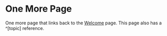 # One More Page

One more page that links back to the [Welcome](index.md) page.
This page also has a ^[topic] reference.
